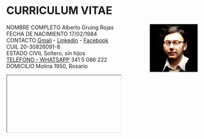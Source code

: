 # CURRICULUM  VITAE

 <img src="https://github.com/Gruning/Public-Media/raw/master/foto_personal.jpg" width=25% align=right>

NOMBRE COMPLETO Alberto Gruing Rojas  
FECHA DE NACIMIENTO 17/02/1984  
CONTACTO <A HREF="mailto:gruning.zen@gmail.com">Gmail</A> - [Linkedin](https://www.linkedin.com/in/alberto-gruning-rojas-74897a8b) - [Facebook](http://facebook.com/gruningzen)  
CUIL 20-30826091-8  
ESTADO CIVIL Soltero, sin hijos  
<a href="tel:+543415086222">TELÉFONO - </a> 
[WHATSAPP](https://wa.me/5493415086222?text=Nos%20comunicamos%20por%20la%20propuesta%20laboral) 341 5 086 222  
DOMICILIO Molina 1950, Rosario  
<iframe src="https://maps.google.com/maps?q=molina%201950%20rosario%20santa%20fe>  

# ESTUDIOS CURSADOS 

LENGUA EXTRANJERA INGLÉS Dialogo fluido, lectura, escritura y traducción [Institulo E.L.I.](https://www.eli.edu)  
INGENIERIA EN SISTEMAS DE INFORMACIÓN (Con materias regularizadas de 1er y 2do año)  [U. T. N.](https://www.frro.utn.edu.ar)   
ANALISTA EN SISTEMAS DE INFORMACIÓN  (2do año cursado) [Instituto Belgrano](www.complejobelgrano.edu.ar)  
NODE.JS (En curso) Academia online [Udemy](https://www.udemy.com/share/101WGiB0AScFpaQ3w=/)

# EXPERIENCIA   LABORAL 

2016-2019 : Programador Junior .NET MVC (Oracle SQL, C# , Javascript , Bootstrap ) [A&J Sistemas SRL](https://www.ayjsistemas.com) 

# PERFIL PROFESIONAL 

Con 3 años de experiencia en una empresa de informática y constantes capacitaciones en software, busco seguir mi formacion en una empresa que permita desarrollar de proyectos con los _frameworks actuales de Fullstack, Responsive, Web y Mobile_ 

